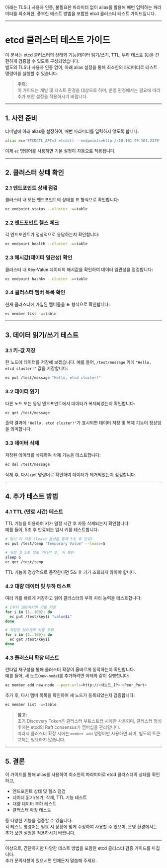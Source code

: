 아래는 TLS나 사용자 인증, 불필요한 파라미터 없이 alias를 활용해 매번 입력하는 파라미터를 최소화한, 풍부한 테스트 방법을 포함한 etcd 클러스터 테스트 가이드입니다.

---

# etcd 클러스터 테스트 가이드

이 문서는 etcd 클러스터의 상태와 기능(데이터 읽기/쓰기, TTL, 부하 테스트 등)을 간편하게 검증할 수 있도록 구성되었습니다.  
별도의 TLS나 사용자 인증 없이, 아래 alias 설정을 통해 최소한의 파라미터로 테스트 명령어를 실행할 수 있습니다.

> **주의:**  
> 이 가이드는 개발 및 테스트 환경을 대상으로 하며, 운영 환경에서는 필요에 따라 추가 보안 설정을 적용하시기 바랍니다.

---

## 1. 사전 준비

터미널에 아래 alias를 설정하여, 매번 파라미터를 입력하지 않도록 합니다.

```bash
alias ec='ETCDCTL_API=3 etcdctl --endpoints=http://10.101.99.101:2379'
```

이제 `ec` 명령어를 사용하면 기본 설정이 자동으로 적용됩니다.

---

## 2. 클러스터 상태 확인

### 2.1 엔드포인트 상태 점검

클러스터 내 모든 엔드포인트의 상태를 표 형식으로 확인합니다:

```bash
ec endpoint status --cluster -w=table
```

### 2.2 엔드포인트 헬스 체크

각 엔드포인트가 정상적으로 응답하는지 확인합니다:

```bash
ec endpoint health --cluster -w=table
```

### 2.3 해시값(데이터 일관성) 확인

클러스터 내 Key-Value 데이터의 해시값을 확인하여 데이터 일관성을 점검합니다:

```bash
ec endpoint hashkv --cluster -w=table
```

### 2.4 클러스터 멤버 목록 확인

현재 클러스터에 가입된 멤버들을 표 형식으로 확인합니다:

```bash
ec member list -w=table
```

---

## 3. 데이터 읽기/쓰기 테스트

### 3.1 키-값 저장

한 노드에 데이터를 저장해 보겠습니다. 예를 들어, `/test/message` 키에 `"Hello, etcd cluster!"` 값을 저장합니다:

```bash
ec put /test/message "Hello, etcd cluster!"
```

### 3.2 데이터 읽기

다른 노드 또는 동일 엔드포인트에서 데이터가 복제되었는지 확인합니다:

```bash
ec get /test/message
```

출력 결과에 `"Hello, etcd cluster!"`가 표시되면 데이터 저장 및 복제 기능이 정상임을 의미합니다.

### 3.3 데이터 삭제

저장된 데이터를 삭제하여 삭제 기능을 테스트합니다:

```bash
ec del /test/message
```

삭제 후, 다시 get 명령어로 확인하여 데이터가 제거되었는지 점검합니다.

---

## 4. 추가 테스트 방법

### 4.1 TTL (만료 시간) 테스트

TTL 기능을 이용하여 키가 일정 시간 후 자동 삭제되는지 확인합니다.  
예를 들어, 5초 후 만료되는 임시 키를 테스트합니다:

```bash
# 임시 키 저장 (lease 옵션을 통해 5초 후 만료)
ec put /test/temp "Temporary Value" --lease=5

# 저장 후 5초 정도 기다린 후, 키 확인
sleep 6
ec get /test/temp
```

TTL 기능이 정상적으로 동작한다면 5초 후 키가 조회되지 않아야 합니다.

### 4.2 대량 데이터 및 부하 테스트

여러 키를 빠르게 저장하고 읽어 클러스터의 부하 처리 능력을 테스트합니다:

```bash
# 1부터 100까지의 키를 저장
for i in {1..100}; do
  ec put /test/key$i "value$i"
done

# 저장된 100개의 키를 조회
for i in {1..100}; do
  ec get /test/key$i
done
```

### 4.3 클러스터 확장 테스트

런타임 재구성을 통해 클러스터 확장이 올바르게 동작하는지 확인합니다.  
예를 들어, 새 노드(`new-node`)를 추가하려면 아래와 같이 실행합니다:

```bash
ec member add new-node --peer-urls=http://<새노드_IP>:<Peer_Port>
```

추가 후, 다시 멤버 목록을 확인하여 새 노드가 등록되었는지 검증합니다:

```bash
ec member list -w=table
```

> **참고:**  
> 초기 Discovery Token은 클러스터 부트스트랩 시에만 사용되며, 클러스터 형성 후에는 etcd의 Raft consensus가 멤버십을 관리합니다.  
> 따라서 클러스터 확장 시에는 `member add` 명령어만 사용하면 되며, 별도의 토큰 교체는 필요하지 않습니다.

---

## 5. 결론

이 가이드를 통해 alias를 사용하여 최소한의 파라미터로 etcd 클러스터의 상태를 확인하고,  
- 엔드포인트 상태 및 헬스 점검  
- 데이터 읽기/쓰기, 삭제, TTL 기능 테스트  
- 대량 데이터 부하 테스트  
- 클러스터 확장 테스트  

등 다양한 기능을 검증할 수 있습니다.  
각 테스트 명령어는 필요 시 상황에 맞게 수정하여 사용할 수 있으며, 운영 환경에서는 추가 보안 설정을 적용하시기 바랍니다.

--- 

이상으로, 간단하지만 다양한 테스트 방법을 포함한 etcd 클러스터 검증 가이드를 마칩니다.  
추가 문의사항이 있으시면 언제든지 말씀해 주세요.